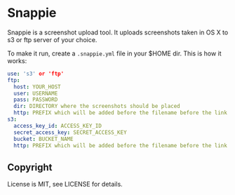 # Snappie

Snappie is a screenshot upload tool. It uploads screenshots taken in OS X to s3 or ftp server of your choice.

To make it run, create a `.snappie.yml` file in your $HOME dir. This is how it works:

```yml
use: 's3' or 'ftp'
ftp:
  host: YOUR_HOST
  user: USERNAME
  pass: PASSWORD
  dir: DIRECTORY where the screenshots should be placed
  http: PREFIX which will be added before the filename before the link is copied to clipboard
s3:
  access_key_id: ACCESS_KEY_ID
  secret_access_key: SECRET_ACCESS_KEY
  bucket: BUCKET_NAME
  http: PREFIX which will be added before the filename before the link is copied to clipboard
```

Copyright
---------

License is MIT, see LICENSE for details.


